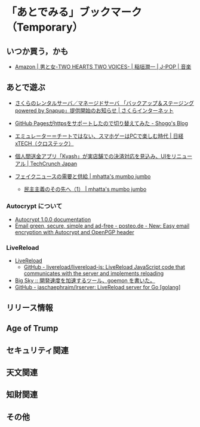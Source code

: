 # 「あとでみる」ブックマーク（Temporary）

## いつか買う，かも

- [Amazon | 男と女-TWO HEARTS TWO VOICES- | 稲垣潤一 | J-POP | 音楽](https://www.amazon.co.jp/exec/obidos/ASIN/B001G6RB7W/baldandersinf-22/)

## あとで遊ぶ

- [さくらのレンタルサーバ／マネージドサーバ 「バックアップ＆ステージング powered by Snapup」提供開始のお知らせ | さくらインターネット](https://www.sakura.ad.jp/news/sakurainfo/newsentry.php?id=1848)
- [GitHub Pagesがhttpsをサポートしたので切り替えてみた - Shogo's Blog](https://shogo82148.github.io/blog/2016/06/10/github-page-supports-https/)
- [エミュレーター＝チートではない、スマホゲーはPCで楽しむ時代 | 日経 xTECH（クロステック）](http://tech.nikkeibp.co.jp/atcl/nxt/column/18/00134/030200021/)
- [個人間送金アプリ「Kyash」が実店舗での決済対応を見込み、UIをリニューアル  |  TechCrunch Japan](http://jp.techcrunch.com/2018/03/05/kyash-renews-their-ui/)

- [フェイクニュースの需要と供給 | mhatta's mumbo jumbo](http://www.mhatta.org/wp/blog/2018/03/08/supply-and-demand-of-fakenews/)
    - [民主主義のその先へ（1） | mhatta's mumbo jumbo](http://www.mhatta.org/wp/blog/2018/03/15/beyond-democracy-1/)

### Autocrypt について

- [Autocrypt 1.0.0 documentation](https://autocrypt.org/)
- [Email green, secure, simple and ad-free - posteo.de - New: Easy email encryption with Autocrypt and OpenPGP header](https://posteo.de/en/blog/new-easy-email-encryption-with-autocrypt-and-openpgp-header)

### LiveReload

- [LiveReload](http://livereload.com/)
    - [GitHub - livereload/livereload-js: LiveReload JavaScript code that communicates with the server and implements reloading](https://github.com/livereload/livereload-js)
- [Big Sky :: 開発速度を加速するツール、goemon を書いた。](https://mattn.kaoriya.net/software/lang/go/20150223224545.htm)
- [GitHub - jaschaephraim/lrserver: LiveReload server for Go [golang]](https://github.com/jaschaephraim/lrserver)


## リリース情報


## Age of Trump


## セキュリティ関連


## 天文関連


## 知財関連


## その他


<!-- eof -->
